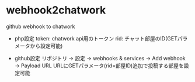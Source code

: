 webhook2chatwork
================

github webhook to chatwork

* php設定
  token: chatwork api用のトークン
  rid: チャット部屋のID(GETパラメータから設定可能)

* github設定
  リポジトリ → 設定 → webhooks & services → Add webhook → Payload URL
  URLにGETパラメータ(rid=部屋ID)追加で投稿する部屋を設定可能
